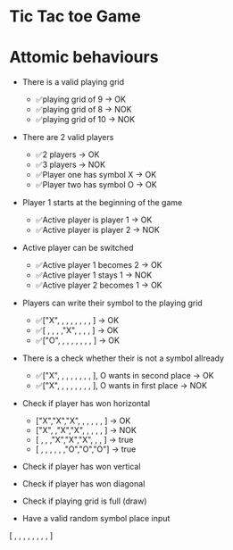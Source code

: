 # Tic Tac toe Game

# Attomic behaviours

- There is a valid playing grid
    - ✅playing grid of 9 -> OK
    - ✅playing grid of 8 -> NOK
    - ✅playing grid of 10 -> NOK

- There are 2 valid players
    - ✅2 players -> OK
    - ✅3 players -> NOK
    - ✅Player one has symbol X -> OK
    - ✅Player two has symbol O -> OK

- Player 1 starts at the beginning of the game
    - ✅Active player is player 1 -> OK
    - ✅Active player is player 2 -> NOK

- Active player can be switched
    - ✅Active player 1 becomes 2 -> OK
    - ✅Active player 1 stays 1 -> NOK
    - ✅Active player 2 becomes 1 -> OK

- Players can write their symbol to the playing grid
    - ✅["X", , , , , , , , ] -> OK
    - ✅[ , , , ,"X", , , , ] -> OK
    - ✅["O", , , , , , , , ] -> OK

- There is a check whether their is not a symbol allready
    - ✅["X", , , , , , , , ], O wants in second place -> OK
    - ✅["X", , , , , , , , ], O wants in first place -> NOK

- Check if player has won horizontal
    - ["X","X","X", , , , , , ] -> OK
    - ["X", ,"X","X", , , , , ] -> NOK
    - [ , , ,"X","X","X", , , ] -> true
    - [ , , , , , ,"O","O","O"] -> true

- Check if player has won vertical

- Check if player has won diagonal

- Check if playing grid is full (draw)

- Have a valid random symbol place input



[ , , , , , , , , ]
